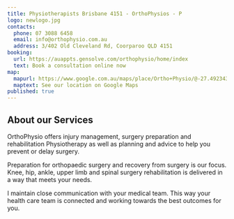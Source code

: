 ```yaml
---
title: Physiotherapists Brisbane 4151 - OrthoPhysios - P
logo: newlogo.jpg
contacts:
  phone: 07 3088 6458
  email: info@orthophysio.com.au
  address: 3/402 Old Cleveland Rd, Coorparoo QLD 4151
booking:
  url: https://auappts.gensolve.com/orthophysio/home/index
  text: Book a consultation online now
map:
  mapurl: https://www.google.com.au/maps/place/Ortho+Physio/@-27.4923438,153.0633322,17z/data=!4m5!3m4!1s0x6b915bb5a34b94f3:0xa1c099e0faef886b!8m2!3d-27.4921476!4d153.0630597
  maptext: See our location on Google Maps
published: true
---
```

## About our Services

OrthoPhysio offers injury management, surgery preparation and rehabilitation Physiotherapy as well as planning and advice to help you prevent or delay surgery.

Preparation for orthopaedic surgery and recovery from surgery is our focus. Knee, hip, ankle, upper limb and spinal surgery rehabilitation is delivered in a way that meets your needs.

I maintain close communication with your medical team. This way your health care team is connected and working towards the best outcomes for you.